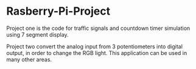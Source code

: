 # Rasberry-Pi-Project

Project one is the code for traffic signals and countdown timer simulation using 7 segment display.

Project two convert the analog input from 3 potentiometers into digital output, in order to change the RGB light.
This application can be used in many other areas.
